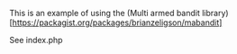 This is an example of using the (Multi armed bandit library)[https://packagist.org/packages/brianzeligson/mabandit]

See index.php
